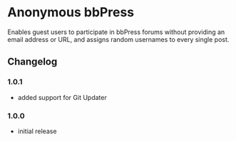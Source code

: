 # Anonymous bbPress

Enables guest users to participate in bbPress forums without providing an email address or URL, and assigns random usernames to every single post.

## Changelog

### 1.0.1
- added support for Git Updater

### 1.0.0
- initial release
